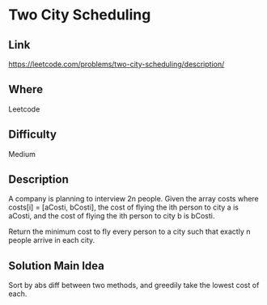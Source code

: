 # Two City Scheduling

## Link

https://leetcode.com/problems/two-city-scheduling/description/

## Where

Leetcode

## Difficulty

Medium

## Description

A company is planning to interview 2n people. Given the array costs where costs[i] = [aCosti, bCosti], the cost of flying the ith person to city a is aCosti, and the cost of flying the ith person to city b is bCosti.

Return the minimum cost to fly every person to a city such that exactly n people arrive in each city.

## Solution Main Idea

Sort by abs diff between two methods, and greedily take the lowest cost of each.
